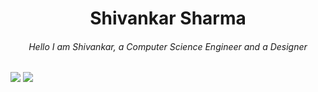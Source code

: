 <h1 align="center">
  Shivankar Sharma
 </h1>
<h6 align="center">
Hello I am Shivankar, a Computer Science Engineer and a Designer
</h6>

![](JavaScript) ![](https://komarev.com/ghpvc/?username=shiv4nk4r&color=blue)



